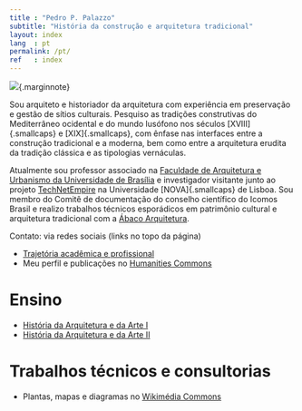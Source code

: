 ```yaml
---
title : "Pedro P. Palazzo"
subtitle: "História da construção e arquitetura tradicional"
layout: index
lang  : pt
permalink: /pt/
ref   : index
---
```


![](https://hcommons.org/app/uploads/sites/1001018/2021/05/pp-0535.jpg){.marginnote}

Sou arquiteto e historiador da arquitetura com experiência em
preservação e gestão de sítios culturais. Pesquiso as tradições
construtivas do Mediterrâneo ocidental e do mundo lusófono nos séculos
[XVIII]{.smallcaps} e [XIX]{.smallcaps}, com ênfase nas interfaces entre
a construção tradicional e a moderna, bem como entre a arquitetura
erudita da tradição clássica e as tipologias vernáculas.

Atualmente sou professor associado na [Faculdade de Arquitetura e
Urbanismo da Universidade de Brasília](http://www.fau.unb.br) e
investigador visitante junto ao projeto
[TechNetEmpire](http://technetempire.fcsh.unl.pt/) na Universidade
[NOVA]{.smallcaps} de Lisboa. Sou membro do Comitê de documentação do
conselho científico do Icomos Brasil e realizo trabalhos técnicos
esporádicos em patrimônio cultural e arquitetura tradicional com a
[Ábaco Arquitetura](https://www.abaco-arquitetura.com.br).

Contato: via redes sociais (links no topo da página)

- [Trajetória acadêmica e profissional](trajetoria.md)
- Meu perfil e publicações no [Humanities Commons](https://sah.hcommons.org/members/palazzo/)

# Ensino #

- [História da Arquitetura e da Arte I](/tau0005/)
- [História da Arquitetura e da Arte II](/tau0006/)

# Trabalhos técnicos e consultorias #

- Plantas, mapas e diagramas no [Wikimédia Commons](https://commons.wikimedia.org/wiki/User:Arqpalazzo?uselang=pt)

